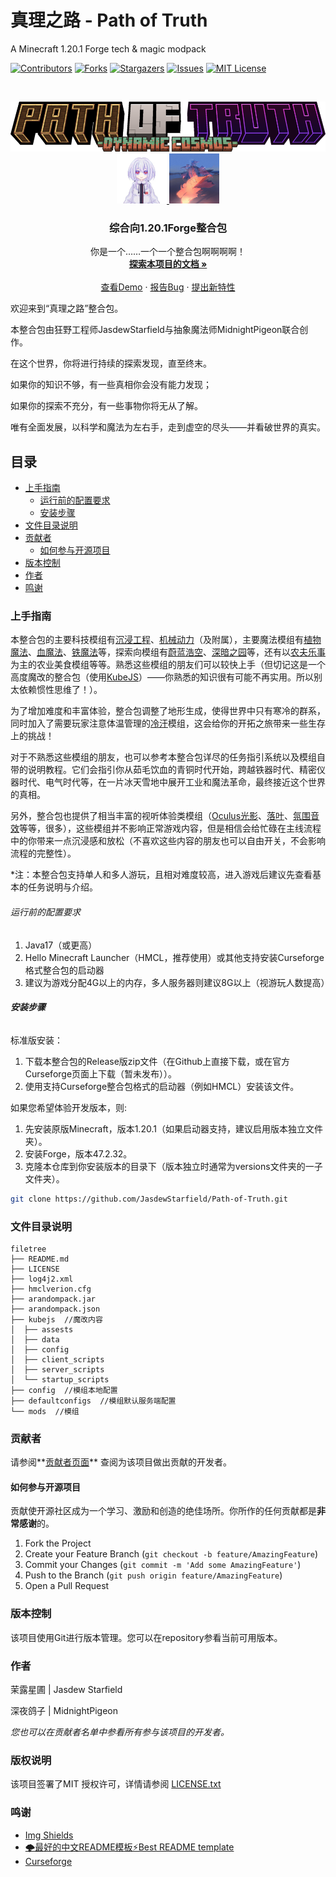 

# 真理之路 - Path of Truth

A Minecraft 1.20.1 Forge tech & magic modpack

<!-- PROJECT SHIELDS -->

[![Contributors][contributors-shield]][contributors-url]
[![Forks][forks-shield]][forks-url]
[![Stargazers][stars-shield]][stars-url]
[![Issues][issues-shield]][issues-url]
[![MIT License][license-shield]][license-url]

<!-- PROJECT LOGO -->
<br />

<p align="center">
  
  <a href="https://github.com/JasdewStarfield/Path-of-Truth/">
    <img src="https://github.com/JasdewStarfield/Path-of-Truth/blob/master/config/fancymenu/assets/logo_new.png" alt="Logo" width="560" height="80">
  </a>
  <br />
  <a href="https://github.com/JasdewStarfield/Path-of-Truth/">
    <img src="kubejs/assets/kubejs/textures/item/buran.png" alt="Logo" width="80" height="80">
  </a>
  <a href="https://github.com/JasdewStarfield/Path-of-Truth/">
    <img src="kubejs/assets/kubejs/textures/item/midnight.png" alt="Logo" width="80" height="80">
  </a>

  <h3 align="center">综合向1.20.1Forge整合包</h3>
  <p align="center">
    你是一个……一个一个整合包啊啊啊啊！
    <br />
    <a href="https://github.com/JasdewStarfield/Path-of-Truth"><strong>探索本项目的文档 »</strong></a>
    <br />
    <br />
    <a href="https://github.com/JasdewStarfield/Path-of-Truth">查看Demo</a>
    ·
    <a href="https://github.com/JasdewStarfield/Path-of-Truth/issues">报告Bug</a>
    ·
    <a href="https://github.com/JasdewStarfield/Path-of-Truth/issues">提出新特性</a>
  </p>

</p>


欢迎来到“真理之路”整合包。


本整合包由狂野工程师JasdewStarfield与抽象魔法师MidnightPigeon联合创作。


在这个世界，你将进行持续的探索发现，直至终末。


如果你的知识不够，有一些真相你会没有能力发现；


如果你的探索不充分，有一些事物你将无从了解。


唯有全面发展，以科学和魔法为左右手，走到虚空的尽头——并看破世界的真实。
 
## 目录

- [上手指南](#上手指南)
  - [运行前的配置要求](#运行前的配置要求)
  - [安装步骤](#安装步骤)
- [文件目录说明](#文件目录说明)
- [贡献者](#贡献者)
  - [如何参与开源项目](#如何参与开源项目)
- [版本控制](#版本控制)
- [作者](#作者)
- [鸣谢](#鸣谢)

### 上手指南

本整合包的主要科技模组有[沉浸工程](https://www.curseforge.com/minecraft/mc-mods/immersive-engineering)、[机械动力](https://www.curseforge.com/minecraft/mc-mods/create)（及附属），主要魔法模组有[植物魔法](https://www.curseforge.com/minecraft/mc-mods/botania)、[血魔法](https://www.curseforge.com/minecraft/mc-mods/blood-magic)、[铁魔法](https://www.curseforge.com/minecraft/mc-mods/irons-spells-n-spellbooks)等，探索向模组有[蔚蓝浩空](https://www.curseforge.com/minecraft/mc-mods/blue-skies)、[深暗之园](https://www.curseforge.com/minecraft/mc-mods/the-undergarden)等，还有以[农夫乐事](https://www.curseforge.com/minecraft/mc-mods/farmers-delight)为主的农业美食模组等等。熟悉这些模组的朋友们可以较快上手（但切记这是一个高度魔改的整合包（使用[KubeJS](https://www.curseforge.com/minecraft/mc-mods/kubejs)）——你熟悉的知识很有可能不再实用。所以别太依赖惯性思维了！）。


为了增加难度和丰富体验，整合包调整了地形生成，使得世界中只有寒冷的群系，同时加入了需要玩家注意体温管理的[冷汗](https://www.curseforge.com/minecraft/mc-mods/cold-sweat)模组，这会给你的开拓之旅带来一些生存上的挑战！


对于不熟悉这些模组的朋友，也可以参考本整合包详尽的任务指引系统以及模组自带的说明教程。它们会指引你从茹毛饮血的青铜时代开始，跨越铁器时代、精密仪器时代、电气时代等，在一片冰天雪地中展开工业和魔法革命，最终接近这个世界的真相。


另外，整合包也提供了相当丰富的视听体验类模组（[Oculus光影](https://www.curseforge.com/minecraft/mc-mods/oculus)、[落叶](https://www.curseforge.com/minecraft/mc-mods/falling-leaves-forge)、[氛围音效](https://www.curseforge.com/minecraft/mc-mods/ambientsounds)等等，很多），这些模组并不影响正常游戏内容，但是相信会给忙碌在主线流程中的你带来一点沉浸感和放松（不喜欢这些内容的朋友也可以自由开关，不会影响流程的完整性）。


*注：本整合包支持单人和多人游玩，且相对难度较高，进入游戏后建议先查看基本的任务说明与介绍。

###### 运行前的配置要求

1. Java17（或更高）
2. Hello Minecraft Launcher（HMCL，推荐使用）或其他支持安装Curseforge格式整合包的启动器
3. 建议为游戏分配4G以上的内存，多人服务器则建议8G以上（视游玩人数提高）

###### **安装步骤**
标准版安装：


1. 下载本整合包的Release版zip文件（在Github上直接下载，或在官方Curseforge页面上下载（暂未发布））。
2. 使用支持Curseforge整合包格式的启动器（例如HMCL）安装该文件。


如果您希望体验开发版本，则:


1. 先安装原版Minecraft，版本1.20.1（如果启动器支持，建议启用版本独立文件夹）。
2. 安装Forge，版本47.2.32。
3. 克隆本仓库到你安装版本的目录下（版本独立时通常为versions文件夹的一子文件夹）。


```sh
git clone https://github.com/JasdewStarfield/Path-of-Truth.git
```

### 文件目录说明

```
filetree 
├── README.md
├── LICENSE
├── log4j2.xml
├── hmclverion.cfg
├── arandompack.jar
├── arandompack.json
├── kubejs  //魔改内容
│  ├── assests
│  ├── data
│  ├── config
│  ├── client_scripts
│  ├── server_scripts
│  └── startup_scripts
├── config  //模组本地配置
├── defaultconfigs  //模组默认服务端配置
└── mods  //模组

```

### 贡献者

请参阅**[贡献者页面](https://github.com/JasdewStarfield/Path-of-Truth/graphs/contributors)** 查阅为该项目做出贡献的开发者。

#### 如何参与开源项目

贡献使开源社区成为一个学习、激励和创造的绝佳场所。你所作的任何贡献都是**非常感谢**的。


1. Fork the Project
2. Create your Feature Branch (`git checkout -b feature/AmazingFeature`)
3. Commit your Changes (`git commit -m 'Add some AmazingFeature'`)
4. Push to the Branch (`git push origin feature/AmazingFeature`)
5. Open a Pull Request



### 版本控制

该项目使用Git进行版本管理。您可以在repository参看当前可用版本。

### 作者

茉露星圃 | Jasdew Starfield

深夜鸽子 | MidnightPigeon

 *您也可以在贡献者名单中参看所有参与该项目的开发者。*

### 版权说明

该项目签署了MIT 授权许可，详情请参阅 [LICENSE.txt](https://github.com/JasdewStarfield/Path-of-Truth/blob/master/LICENSE.txt)

### 鸣谢


- [Img Shields](https://shields.io)
- [🌩最好的中文README模板⚡️Best README template](https://github.com/shaojintian/Best_README_template)
- [Curseforge](https://www.curseforge.com)

<!-- links -->
[your-project-path]:JasdewStarfield/Path-of-Truth
[contributors-shield]: https://img.shields.io/github/contributors/JasdewStarfield/Path-of-Truth.svg?style=flat-square
[contributors-url]: https://github.com/JasdewStarfield/Path-of-Truth/graphs/contributors
[forks-shield]: https://img.shields.io/github/forks/JasdewStarfield/Path-of-Truth.svg?style=flat-square
[forks-url]: https://github.com/JasdewStarfield/Path-of-Truth/network/members
[stars-shield]: https://img.shields.io/github/stars/JasdewStarfield/Path-of-Truth.svg?style=flat-square
[stars-url]: https://github.com/JasdewStarfield/Path-of-Truth/stargazers
[issues-shield]: https://img.shields.io/github/issues/JasdewStarfield/Path-of-Truth.svg?style=flat-square
[issues-url]: https://img.shields.io/github/issues/JasdewStarfield/Path-of-Truth.svg
[license-shield]: https://img.shields.io/github/license/JasdewStarfield/Path-of-Truth.svg?style=flat-square
[license-url]: https://github.com/JasdewStarfield/Path-of-Truth/blob/master/LICENSE.txt




